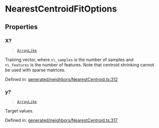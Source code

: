 # NearestCentroidFitOptions

## Properties

### X?

> [`ArrayLike`](../types/ArrayLike.md)

Training vector, where `n\_samples` is the number of samples and `n\_features` is the number of features. Note that centroid shrinking cannot be used with sparse matrices.

Defined in:  [generated/neighbors/NearestCentroid.ts:312](https://github.com/transitive-bullshit/scikit-learn-ts/blob/122b3c0/packages/sklearn/src/generated/neighbors/NearestCentroid.ts#L312)

### y?

> [`ArrayLike`](../types/ArrayLike.md)

Target values.

Defined in:  [generated/neighbors/NearestCentroid.ts:317](https://github.com/transitive-bullshit/scikit-learn-ts/blob/122b3c0/packages/sklearn/src/generated/neighbors/NearestCentroid.ts#L317)
